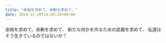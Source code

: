 ```yaml
---
title: "余裕を求めて、余剰を求めて、"
date: 2024-12-20T14:20:33+09:00
---
```

余裕を求めて、余剰を求めて、
新たな何かを作るための武器を求めて、
私達はそう生きているのではないか？
